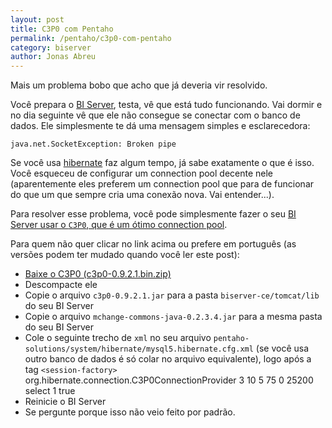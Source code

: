 ```yaml
---
layout: post
title: C3P0 com Pentaho
permalink: /pentaho/c3p0-com-pentaho
category: biserver
author: Jonas Abreu
---
```


Mais um problema bobo que acho que já deveria vir resolvido.

Você prepara o [BI Server][1], testa, vê que está tudo funcionando. Vai dormir e no dia seguinte vê que ele
não consegue se conectar com o banco de dados. Ele simplesmente te dá uma mensagem simples e esclarecedora:

    java.net.SocketException: Broken pipe 

Se você usa [hibernate][2] faz algum tempo, já sabe exatamente o que é isso. Você esqueceu de configurar um connection pool
decente nele (aparentemente eles preferem um connection pool que para de funcionar do que um que sempre cria uma conexão 
nova. Vai entender...).

Para resolver esse problema, você pode simplesmente fazer o seu [BI Server usar o `C3P0`, que é um ótimo connection pool][3].

Para quem não quer clicar no link acima ou prefere em português (as versões podem ter mudado quando você ler este post):

* [Baixe o C3P0 (c3p0-0.9.2.1.bin.zip)][4]
* Descompacte ele
* Copie o arquivo `c3p0-0.9.2.1.jar` para a pasta `biserver-ce/tomcat/lib` do seu BI Server
* Copie o arquivo `mchange-commons-java-0.2.3.4.jar` para a mesma pasta do seu BI Server
* Cole o seguinte trecho de `xml` no seu arquivo `pentaho-solutions/system/hibernate/mysql5.hibernate.cfg.xml` (se você
usa outro banco de dados é só colar no arquivo equivalente), logo após a tag `<session-factory>`
        <property name="connection.provider_class">org.hibernate.connection.C3P0ConnectionProvider</property>
        <property name="hibernate.c3p0.acquire_increment">3</property>
        <property name="hibernate.c3p0.idle_test_period">10</property>
        <property name="hibernate.c3p0.min_size">5</property>
        <property name="hibernate.c3p0.max_size">75</property>
        <property name="hibernate.c3p0.max_statements">0</property>
        <property name="hibernate.c3p0.timeout">25200</property>
        <property name="hibernate.c3p0.preferredTestQuery">select 1</property>
        <property name="hibernate.c3p0.testConnectionOnCheckout">true</property>
* Reinicie o BI Server
* Se pergunte porque isso não veio feito por padrão.

[1]: /pentaho/biserver.html
[2]: http://www.hibernate.org/
[3]: http://wiki.pentaho.com/display/ServerDoc2x/Configuring+for+MySQL
[4]: http://sourceforge.net/projects/c3p0/
